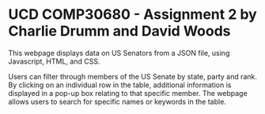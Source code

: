 # UCD COMP30680 - Assignment 2 by Charlie Drumm and David Woods

This webpage displays data on US Senators from a JSON file, using Javascript, HTML, and CSS.

Users can filter through members of the US Senate by state, party and rank. By clicking on an individual row in the table, additional information is displayed in a pop-up box relating to that specific member.
The webpage allows users to search for specific names or keywords in the table.